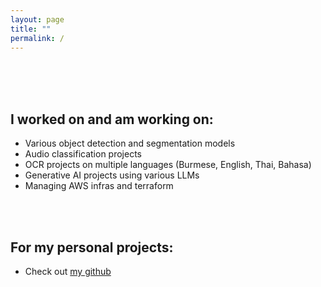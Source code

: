 ```yaml
---
layout: page
title: ""
permalink: /
---
```


<br>
<br>
<br>

## I worked on and am working on:
- Various object detection and segmentation models
- Audio classification projects
- OCR projects on multiple languages (Burmese, English, Thai, Bahasa)
- Generative AI projects using various LLMs
- Managing AWS infras and terraform
<br>
<br>

## For my personal projects:
- Check out [my github](https://github.com/kaung-htet-myat)

